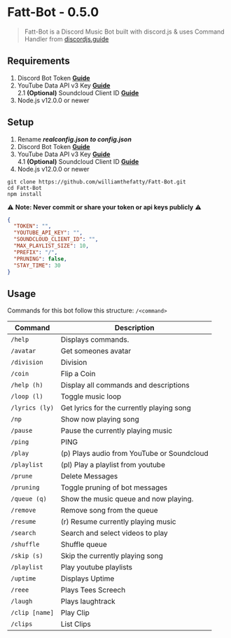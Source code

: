 # Fatt-Bot - 0.5.0
> Fatt-Bot is a Discord Music Bot built with discord.js & uses Command Handler from [discordjs.guide](https://discordjs.guide)

## Requirements

1. Discord Bot Token **[Guide](https://discordjs.guide/preparations/setting-up-a-bot-application.html#creating-your-bot)**
2. YouTube Data API v3 Key **[Guide](https://developers.google.com/youtube/v3/getting-started)**  
2.1 **(Optional)** Soundcloud Client ID **[Guide](https://github.com/zackradisic/node-soundcloud-downloader#client-id)**
3. Node.js v12.0.0 or newer

## Setup
1. Rename **_realconfig.json_** **_to config.json_**
2. Discord Bot Token **[Guide](https://discordjs.guide/preparations/setting-up-a-bot-application.html#creating-your-bot)**
3. YouTube Data API v3 Key **[Guide](https://developers.google.com/youtube/v3/getting-started)**  
4.1 **(Optional)** Soundcloud Client ID **[Guide](https://github.com/zackradisic/node-soundcloud-downloader#client-id)**
5. Node.js v12.0.0 or newer

```
git clone https://github.com/williamthefatty/Fatt-Bot.git
cd Fatt-Bot
npm install
```


⚠️ **Note: Never commit or share your token or api keys publicly** ⚠️

```json
{
  "TOKEN": "",
  "YOUTUBE_API_KEY": "",
  "SOUNDCLOUD_CLIENT_ID": "",
  "MAX_PLAYLIST_SIZE": 10,
  "PREFIX": "/",
  "PRUNING": false,
  "STAY_TIME": 30
}
```


## Usage

Commands for this bot follow this structure: `/<command>`

| Command | Description
|---------|-------------|
| `/help` | Displays commands. |
| `/avatar` | Get someones avatar
| `/division` | Division
| `/coin` | Flip a Coin
| `/help (h)` | Display all commands and descriptions
| `/loop (l)` | Toggle music loop
| `/lyrics (ly)` | Get lyrics for the currently playing song
| `/np` | Show now playing song
| `/pause` | Pause the currently playing music
| `/ping` | PING
| `/play` | (p) Plays audio from YouTube or Soundcloud
| `/playlist` | (pl) Play a playlist from youtube
| `/prune` | Delete Messages
| `/pruning` | Toggle pruning of bot messages
| `/queue (q)` | Show the music queue and now playing.
| `/remove` | Remove song from the queue
| `/resume` | (r) Resume currently playing music
| `/search` | Search and select videos to play
| `/shuffle` | Shuffle queue
| `/skip (s)` | Skip the currently playing song
| `/playlist` | Play youtube playlists
| `/uptime` | Displays Uptime
| `/reee` | Plays Tees Screech
| `/laugh` | Plays laughtrack
| `/clip [name]` | Play Clip
| `/clips` | List Clips